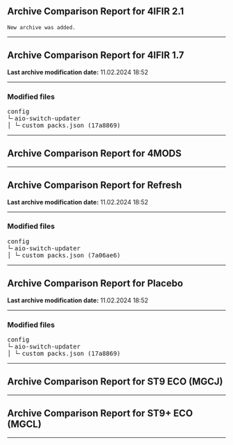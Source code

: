 <h2>Archive Comparison Report for <b>4IFIR 2.1 </b></h2><code>New archive was added.</code><hr>

<h2>Archive Comparison Report for <b>4IFIR 1.7</b></h2><b>Last archive modification date:</b> 11.02.2024 18:52<hr>

<h3>Modified files</h3>
<pre>config
└╴aio-switch-updater
│ └╴custom_packs.json (17a8869)
</pre>
<hr>

<h2>Archive Comparison Report for <b>4MODS</b></h2><hr>

<h2>Archive Comparison Report for <b>Refresh</b></h2><b>Last archive modification date:</b> 11.02.2024 18:52<hr>

<h3>Modified files</h3>
<pre>config
└╴aio-switch-updater
│ └╴custom_packs.json (7a06ae6)
</pre>
<hr>

<h2>Archive Comparison Report for <b>Placebo</b></h2><b>Last archive modification date:</b> 11.02.2024 18:52<hr>

<h3>Modified files</h3>
<pre>config
└╴aio-switch-updater
│ └╴custom_packs.json (17a8869)
</pre>
<hr>

<h2>Archive Comparison Report for <b>ST9 ECO (MGCJ)</b></h2><hr>

<h2>Archive Comparison Report for <b>ST9+ ECO (MGCL)</b></h2><hr>

